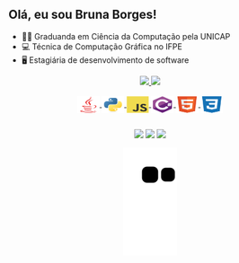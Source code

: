 ## Olá, eu sou Bruna Borges!

- 👩‍💻 Graduanda em Ciência da Computação pela UNICAP
- 💻 Técnica de Computação Gráfica no IFPE
- 🖥️ Estagiária de desenvolvimento de software 


<div align="center">
  <a href="https://github.com/brunaborgesrb">
  <img height="180em" src="https://github-readme-stats.vercel.app/api?username=brunaborgesrb&show_icons=true&theme=dracula&include_all_commits=true&count_private=true"/>
  <img height="180em" src="https://github-readme-stats.vercel.app/api/top-langs/?username=brunaborgesrb&layout=compact&langs_count=7&theme=dracula"/>
</div>
<div style="display: inline_block" align="center"><br>
  <img align="center" alt="Bruna-Java" height="30" width="40" src="https://raw.githubusercontent.com/devicons/devicon/master/icons/java/java-plain.svg">
  <img align="center" alt="Bruna-Python" height="30" width="40" src="https://raw.githubusercontent.com/devicons/devicon/master/icons/python/python-original.svg">
  <img align="center" alt="Bruna-Js" height="30" width="40" src="https://raw.githubusercontent.com/devicons/devicon/master/icons/javascript/javascript-original.svg">
  <img align="center" alt="Bruna-Csharp" height="30" width="40" src="https://raw.githubusercontent.com/devicons/devicon/master/icons/csharp/csharp-original.svg">
  <img align="center" alt="Bruna-Html5" height="30" width="40" src="https://raw.githubusercontent.com/devicons/devicon/master/icons/html5/html5-original.svg">
  <img align="center" alt="Bruna-Css3" height="30" width="40" src="https://raw.githubusercontent.com/devicons/devicon/master/icons/css3/css3-plain.svg">
</div>
  
  ##
 
<div align="center"> 
  <a href="https://instagram.com/__.eibrunarocha" target="_blank"><img src="https://img.shields.io/badge/-Instagram-%23E4405F?style=for-the-badge&logo=instagram&logoColor=white" target="_blank"></a>
  <a href = "mailto:bruna.roberta.rocha.br@gmail.com"><img src="https://img.shields.io/badge/-Gmail-%23333?style=for-the-badge&logo=gmail&logoColor=white" target="_blank"></a>
  <a href="https://www.linkedin.com/in/bruna-borges-098a64200/" target="_blank"><img src="https://img.shields.io/badge/-LinkedIn-%230077B5?style=for-the-badge&logo=linkedin&logoColor=white" target="_blank"></a> 
 
  ![Snake animation](https://github.com/rafaballerini/rafaballerini/blob/output/github-contribution-grid-snake.svg)
 
</div>

